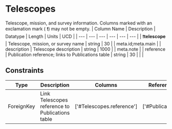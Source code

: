 # Telescopes
Telescope, mission, and survey information.
 Columns marked with an exclamation mark ( :exclamation:) may not be empty.
| Column Name | Description | Datatype | Length | Units  | UCD |
| --- | --- | --- | --- | --- | --- |
| :exclamation:**telescope** | Telescope, mission, or survey name | string | 30 |  | meta.id;meta.main  |
| description | Telescope description | string | 1000 |  | meta.note  |
| reference | Publication reference; links to Publications table | string | 30 |  |   |

## Constraints
| Type | Description | Columns | Referenced Columns |
| --- | --- | --- | --- |
| ForeignKey | Link Telescopes reference to Publications table | ['#Telescopes.reference'] | ['#Publications.reference'] |


